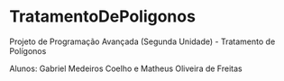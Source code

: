 # TratamentoDePoligonos
Projeto de Programação Avançada (Segunda Unidade) - Tratamento de Polígonos

Alunos: Gabriel Medeiros Coelho e Matheus Oliveira de Freitas
